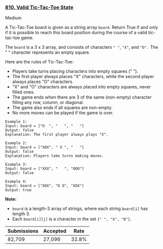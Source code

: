 ### [810. Valid Tic-Tac-Toe State](https://leetcode.com/problems/valid-tic-tac-toe-state/)

Medium

A Tic-Tac-Toe board is given as a string array `` board ``. Return True if and only if it is possible to reach this board position during the course of a valid tic-tac-toe game.

The `` board `` is a 3 x 3 array, and consists of characters `` " " ``, `` "X" ``, and `` "O" ``.  The " " character represents an empty square.

Here are the rules of Tic-Tac-Toe:

*   Players take turns placing characters into empty squares (" ").
*   The first player always places "X" characters, while the second player always places "O" characters.
*   "X" and "O" characters are always placed into empty squares, never filled ones.
*   The game ends when there are 3 of the same (non-empty) character filling any row, column, or diagonal.
*   The game also ends if all squares are non-empty.
*   No more moves can be played if the game is over.

```
Example 1:
Input: board = ["O  ", "   ", "   "]
Output: false
Explanation: The first player always plays "X".

Example 2:
Input: board = ["XOX", " X ", "   "]
Output: false
Explanation: Players take turns making moves.

Example 3:
Input: board = ["XXX", "   ", "OOO"]
Output: false

Example 4:
Input: board = ["XOX", "O O", "XOX"]
Output: true
```

__Note:__

*   `` board `` is a length-3 array of strings, where each string `` board[i] `` has length 3.
*   Each `` board[i][j] `` is a character in the set `` {" ", "X", "O"} ``.

| Submissions    | Accepted     | Rate   |
| -------------- | ------------ | ------ |
| 82,709 | 27,096 | 32.8% |